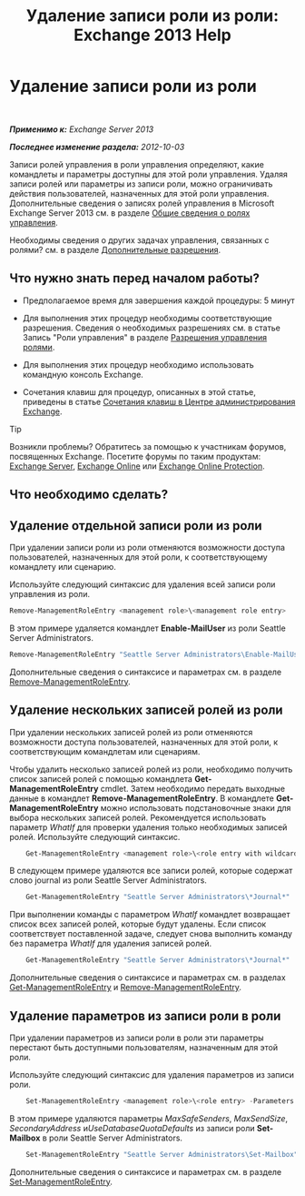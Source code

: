 ﻿---
title: 'Удаление записи роли из роли: Exchange 2013 Help'
TOCTitle: Удаление записи роли из роли
ms:assetid: 4736367a-750f-44d3-8a20-5149bd35e9ff
ms:mtpsurl: https://technet.microsoft.com/ru-ru/library/Dd297947(v=EXCHG.150)
ms:contentKeyID: 50487998
ms.date: 04/30/2018
mtps_version: v=EXCHG.150
ms.translationtype: HT
---

# Удаление записи роли из роли

 

_**Применимо к:** Exchange Server 2013_

_**Последнее изменение раздела:** 2012-10-03_

Записи ролей управления в роли управления определяют, какие командлеты и параметры доступны для этой роли управления. Удаляя записи ролей или параметры из записи роли, можно ограничивать действия пользователей, назначенных для этой роли управления. Дополнительные сведения о записях ролей управления в Microsoft Exchange Server 2013 см. в разделе [Общие сведения о ролях управления](understanding-management-roles-exchange-2013-help.md).

Необходимы сведения о других задачах управления, связанных с ролями? см. в разделе [Дополнительные разрешения](advanced-permissions-exchange-2013-help.md).

## Что нужно знать перед началом работы?

  - Предполагаемое время для завершения каждой процедуры: 5 минут

  - Для выполнения этих процедур необходимы соответствующие разрешения. Сведения о необходимых разрешениях см. в статье Запись "Роли управления" в разделе [Разрешения управления ролями](role-management-permissions-exchange-2013-help.md).

  - Для выполнения этих процедур необходимо использовать командную консоль Exchange.

  - Сочетания клавиш для процедур, описанных в этой статье, приведены в статье [Сочетания клавиш в Центре администрирования Exchange](keyboard-shortcuts-in-the-exchange-admin-center-exchange-online-protection-help.md).

> [!TIP]  
> Возникли проблемы? Обратитесь за помощью к участникам форумов, посвященных Exchange. Посетите форумы по таким продуктам: <a href="https://go.microsoft.com/fwlink/p/?linkid=60612">Exchange Server</a>, <a href="https://go.microsoft.com/fwlink/p/?linkid=267542">Exchange Online</a> или <a href="https://go.microsoft.com/fwlink/p/?linkid=285351">Exchange Online Protection</a>.


## Что необходимо сделать?

## Удаление отдельной записи роли из роли

При удалении записи роли из роли отменяются возможности доступа пользователей, назначенных для этой роли, к соответствующему командлету или сценарию.

Используйте следующий синтаксис для удаления всей записи роли управления из роли.

```powershell
Remove-ManagementRoleEntry <management role>\<management role entry>
```

В этом примере удаляется командлет **Enable-MailUser** из роли Seattle Server Administrators.

```powershell
Remove-ManagementRoleEntry "Seattle Server Administrators\Enable-MailUser"
```

Дополнительные сведения о синтаксисе и параметрах см. в разделе [Remove-ManagementRoleEntry](https://technet.microsoft.com/ru-ru/library/dd351187\(v=exchg.150\)).

## Удаление нескольких записей ролей из роли

При удалении нескольких записей ролей из роли отменяются возможности доступа пользователей, назначенных для этой роли, к соответствующим командлетам или сценариям.

Чтобы удалить несколько записей ролей из роли, необходимо получить список записей ролей с помощью командлета **Get-ManagementRoleEntry** cmdlet. Затем необходимо передать выходные данные в командлет **Remove-ManagementRoleEntry**. В командлете **Get-ManagementRoleEntry** можно использовать подстановочные знаки для выбора нескольких записей ролей. Рекомендуется использовать параметр *WhatIf* для проверки удаления только необходимых записей ролей. Используйте следующий синтаксис.
```powershell
    Get-ManagementRoleEntry <management role>\<role entry with wildcard character> | Remove-ManagementRoleEntry -WhatIf
```
В следующем примере удаляются все записи ролей, которые содержат слово journal из роли Seattle Server Administrators.
```powershell
    Get-ManagementRoleEntry "Seattle Server Administrators\*Journal*" | Remove-ManagementRoleEntry -WhatIf
```
При выполнении команды с параметром *WhatIf* командлет возвращает список всех записей ролей, которые будут удалены. Если список соответствует поставленной задаче, следует снова выполнить команду без параметра *WhatIf* для удаления записей ролей.
```powershell
    Get-ManagementRoleEntry "Seattle Server Administrators\*Journal*" | Remove-ManagementRoleEntry
```
Дополнительные сведения о синтаксисе и параметрах см. в разделах [Get-ManagementRoleEntry](https://technet.microsoft.com/ru-ru/library/dd335210\(v=exchg.150\)) и [Remove-ManagementRoleEntry](https://technet.microsoft.com/ru-ru/library/dd351187\(v=exchg.150\)).

## Удаление параметров из записи роли в роли

При удалении параметров из записи роли в роли эти параметры перестают быть доступными пользователям, назначенным для этой роли.

Используйте следующий синтаксис для удаления параметров из записи роли.
```powershell
    Set-ManagementRoleEntry <management role>\<role entry> -Parameters <parameter 1>,<parameter 2...> -RemoveParameter
```
В этом примере удаляются параметры *MaxSafeSenders*, *MaxSendSize*, *SecondaryAddress* и*UseDatabaseQuotaDefaults* из записи роли **Set-Mailbox** в роли Seattle Server Administrators.
```powershell
    Set-ManagementRoleEntry "Seattle Server Administrators\Set-Mailbox" -Parameters MaxSafeSenders,MaxSendSize,SecondaryAddress,UseDatabaseQuotaDefaults -RemoveParameter
```
Дополнительные сведения о синтаксисе и параметрах см. в разделе [Set-ManagementRoleEntry](https://technet.microsoft.com/ru-ru/library/dd351162\(v=exchg.150\)).

